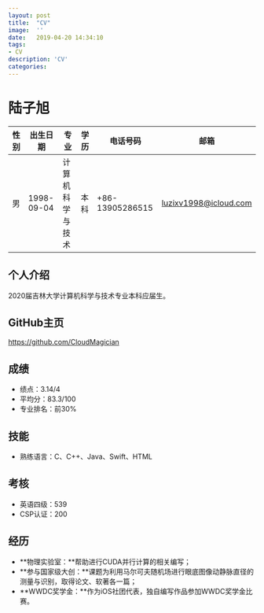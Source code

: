 ```yaml
---
layout:	post
title:	"CV"
image:	''
date:	2019-04-20 14:34:10
tags:	
- CV
description: 'CV'
categories:
---
```


# 陆子旭

| 性别 | 出生日期   | 专业             | 学历 | 电话号码        | 邮箱                  |
| ---- | ---------- | ---------------- | ---- | --------------- | --------------------- |
| 男   | 1998-09-04 | 计算机科学与技术 | 本科 | +86-13905286515 | luzixv1998@icloud.com |

## 个人介绍

2020届吉林大学计算机科学与技术专业本科应届生。

## GitHub主页

https://github.com/CloudMagician

## 成绩

* 绩点：3.14/4
* 平均分：83.3/100
* 专业排名：前30%

## 技能

* 熟练语言：C、C++、Java、Swift、HTML

## 考核

* 英语四级：539
* CSP认证：200

## 经历

* **物理实验室：**帮助进行CUDA并行计算的相关编写；
* **参与国家级大创：**课题为利用马尔可夫随机场进行眼底图像动静脉直径的测量与识别，取得论文、软著各一篇；
* **WWDC奖学金：**作为iOS社团代表，独自编写作品参加WWDC奖学金比赛。